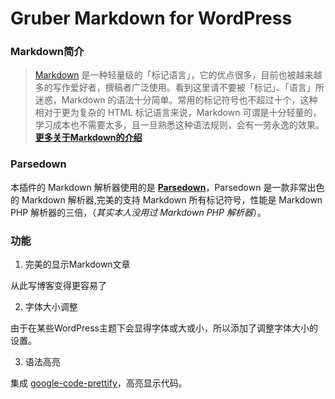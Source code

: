 # Gruber Markdown for WordPress

### Markdown简介

>[Markdown](https://zh.wikipedia.org/wiki/Markdown) 是一种轻量级的「标记语言」，它的优点很多，目前也被越来越多的写作爱好者，撰稿者广泛使用。看到这里请不要被「标记」、「语言」所迷惑，Markdown 的语法十分简单。常用的标记符号也不超过十个，这种相对于更为复杂的 HTML 标记语言来说，Markdown 可谓是十分轻量的，学习成本也不需要太多，且一旦熟悉这种语法规则，会有一劳永逸的效果。[**更多关于Markdown的介绍**](http://blog.fly3w.com/archives/51.html)

### Parsedown

本插件的 Markdown 解析器使用的是 [**Parsedown**](http://parsedown.org/)，Parsedown 是一款非常出色的 Markdown 解析器,完美的支持 Markdown 所有标记符号，性能是 Markdown PHP 解析器的三倍，（*其实本人没用过 Markdown PHP 解析器*）。

### 功能

1. 完美的显示Markdown文章

从此写博客变得更容易了

2. 字体大小调整

由于在某些WordPress主题下会显得字体或大或小，所以添加了调整字体大小的设置。

3. 语法高亮

集成 [google-code-prettify](https://github.com/google/code-prettify)，高亮显示代码。